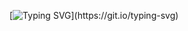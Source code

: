 [![Typing SVG](https://readme-typing-svg.herokuapp.com?color=4BF700&center=true&vCenter=true&lines=Hi+my+name+is+Ted.;I+design+things.;Frontends%2C+Backends%2C+UI%2FUX%2C;They+say+form+follow+function.;I+am+usually+right+behind+that.)](https://git.io/typing-svg)
